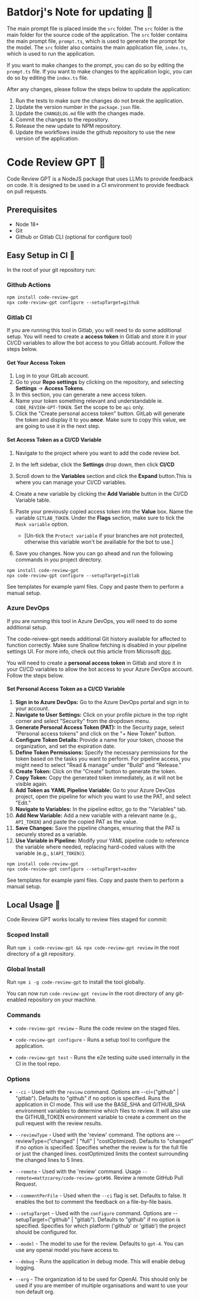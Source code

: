 # Batdorj's Note for updating 🤖

The main prompt file is placed inside the `src` folder. The `src` folder is the main folder for the source code of the application. The `src` folder contains the main prompt file, `prompt.ts`, which is used to generate the prompt for the model. The `src` folder also contains the main application file, `index.ts`, which is used to run the application.

If you want to make changes to the prompt, you can do so by editing the `prompt.ts` file. If you want to make changes to the application logic, you can do so by editing the `index.ts` file.

After any changes, please follow the steps below to update the application:
1. Run the tests to make sure the changes do not break the application.
2. Update the version number in the `package.json` file.
3. Update the `CHANGELOG.md` file with the changes made.
4. Commit the changes to the repository.
5. Release the new update to NPM repository.
6. Update the workflows inside the github repository to use the new version of the application.


# Code Review GPT 🤖

Code Review GPT is a NodeJS package that uses LLMs to provide feedback on code. It is designed to be used in a CI environment to provide feedback on pull requests.

## Prerequisites

- Node 18+
- Git
- Github or Gitlab CLI (optional for configure tool)

## Easy Setup in CI 🚀

In the root of your git repository run:

### Github Actions

```shell
npm install code-review-gpt
npx code-review-gpt configure --setupTarget=github
```

### Gitlab CI

If you are running this tool in Gitlab, you will need to do some additional setup. You will need to create a **access token** in Gitlab and store it in your CI/CD variables to allow the bot access to you Gitlab account. Follow the steps below.

#### Get Your Access Token
1. Log in to your GitLab account.
2. Go to your **Repo settings** by clicking on the repository, and selecting **Settings** -> **Access Tokens**.
3. In this section, you can generate a new access token.
4. Name your token something relevant and understandable ie. `CODE_REVIEW-GPT-TOKEN`. Set the scope to be `api` only. 
5. Click the "Create personal access token" button. GitLab will generate the token and display it to you ***once***. Make sure to copy this value, we are going to use it in the next step.

#### Set Access Token as a CI/CD Variable
1. Navigate to the project where you want to add the code review bot.
2. In the left sidebar, click the **Settings** drop down, then click **CI/CD**
3. Scroll down to the **Variables** section and click the **Expand** button.This is where you can manage your CI/CD variables.
4. Create a new variable by clicking the **Add Variable** button in the CI/CD Variable table. 
5. Paste your previously copied access token into the **Value** box. Name the variable `GITLAB_TOKEN`. Under the **Flags** section, make sure to tick the `Mask variable` option. 

   - [Un-tick the `Protect variable` if your branches are not protected, otherwise this variable won't be availiable for the bot to use.]
6. Save you changes. Now you can go ahead and run the following commands in you project directory.


```shell
npm install code-review-gpt
npx code-review-gpt configure --setupTarget=gitlab
```

See templates for example yaml files. Copy and paste them to perform a manual setup.

### Azure DevOps

If you are running this tool in Azure DevOps, you will need to do some additional setup.

The code-reivew-gpt needs additional Git history available for affected to function correctly. Make sure Shallow fetching is disabled in your pipeline settings UI. For more info, check out this article from Microsoft [doc](https://learn.microsoft.com/en-us/azure/devops/pipelines/yaml-schema/steps-checkout?view=azure-pipelines#shallow-fetch).

You will need to create a **personal access token** in Gitlab and store it in your CI/CD variables to allow the bot access to your Azure DevOps account. Follow the steps below.

#### Set Personal Access Token as a CI/CD Variable

1. **Sign in to Azure DevOps:** Go to the Azure DevOps portal and sign in to your account.
2. **Navigate to User Settings:** Click on your profile picture in the top right corner and select "Security" from the dropdown menu.
3. **Generate Personal Access Token (PAT):** In the Security page, select "Personal access tokens" and click on the "+ New Token" button.
4. **Configure Token Details:** Provide a name for your token, choose the organization, and set the expiration date.
5. **Define Token Permissions:** Specify the necessary permissions for the token based on the tasks you want to perform. For pipeline access, you might need to select "Read & manage" under "Build" and "Release."
6. **Create Token:** Click on the "Create" button to generate the token.
7. **Copy Token:** Copy the generated token immediately, as it will not be visible again.
8. **Add Token as YAML Pipeline Variable:** Go to your Azure DevOps project, open the pipeline for which you want to use the PAT, and select "Edit."
9. **Navigate to Variables:** In the pipeline editor, go to the "Variables" tab.
10. **Add New Variable:** Add a new variable with a relevant name (e.g., `API_TOKEN`) and paste the copied PAT as the value.
11. **Save Changes:** Save the pipeline changes, ensuring that the PAT is securely stored as a variable.
12. **Use Variable in Pipeline:** Modify your YAML pipeline code to reference the variable where needed, replacing hard-coded values with the variable (e.g., `$(API_TOKEN)`).

```shell
npm install code-review-gpt
npx code-review-gpt configure --setupTarget=azdev
```

See templates for example yaml files. Copy and paste them to perform a manual setup.

## Local Usage 🌈

Code Review GPT works locally to review files staged for commit:

### Scoped Install

Run `npm i code-review-gpt && npx code-review-gpt review` in the root directory of a git repository.

### Global Install

Run `npm i -g code-review-gpt` to install the tool globally.

You can now run `code-review-gpt review` in the root directory of any git-enabled repository on your machine.

### Commands

- `code-review-gpt review` - Runs the code review on the staged files.
- `code-review-gpt configure` - Runs a setup tool to configure the application.

- `code-review-gpt test` - Runs the e2e testing suite used internally in the CI in the tool repo.

### Options

- `--ci` - Used with the `review` command. Options are --ci=("github" | "gitlab"). Defaults to "github" if no option is specified. Runs the application in CI mode. This will use the BASE_SHA and GITHUB_SHA environment variables to determine which files to review. It will also use the GITHUB_TOKEN environment variable to create a comment on the pull request with the review results.

- `--reviewType` - Used with the 'review' command. The options are --reviewType=("changed" | "full" | "costOptimized). Defaults to "changed" if no option is specified. Specifies whether the review is for the full file or just the changed lines. costOptimized limits the context surrounding the changed lines to 5 lines.

- `--remote` - Used with the 'review' command. Usage `--remote=mattzcarey/code-review-gpt#96`. Review a remote GitHub Pull Request.

- `--commentPerFile` - Used when the `--ci` flag is set. Defaults to false. It enables the bot to comment the feedback on a file-by-file basis.

- `--setupTarget` - Used with the `configure` command. Options are --setupTarget=("github" | "gitlab"). Defaults to "github" if no option is specified. Specifies for which platform ('github' or 'gitlab') the project should be configured for.

- `--model` - The model to use for the review. Defaults to `gpt-4`. You can use any openai model you have access to.

- `--debug` - Runs the application in debug mode. This will enable debug logging.

- `--org` - The organization id to be used for OpenAI. This should only be used if you are member of multiple organisations and want to use your non default org.